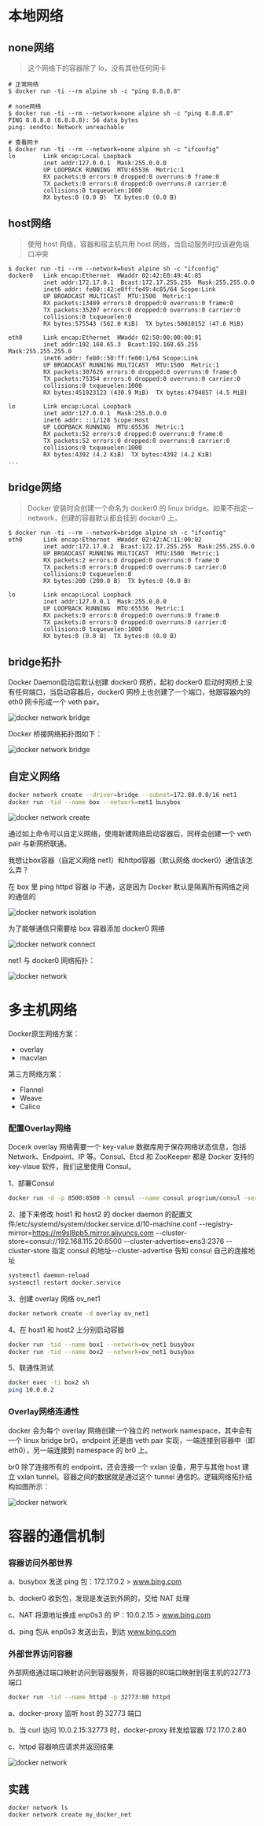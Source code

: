 

# 本地网络

## none网络

> 这个网络下的容器除了 lo，没有其他任何网卡

```shell
# 正常网络
$ docker run -ti --rm alpine sh -c "ping 8.8.8.8"
```

```shell
# none网络
$ docker run -ti --rm --network=none alpine sh -c "ping 8.8.8.8"
PING 8.8.8.8 (8.8.8.8): 56 data bytes
ping: sendto: Network unreachable

# 查看网卡
$ docker run -ti --rm --network=none alpine sh -c "ifconfig"
lo        Link encap:Local Loopback  
          inet addr:127.0.0.1  Mask:255.0.0.0
          UP LOOPBACK RUNNING  MTU:65536  Metric:1
          RX packets:0 errors:0 dropped:0 overruns:0 frame:0
          TX packets:0 errors:0 dropped:0 overruns:0 carrier:0
          collisions:0 txqueuelen:1000
          RX bytes:0 (0.0 B)  TX bytes:0 (0.0 B)
```



## host网络

> 使用 host 网络，容器和宿主机共用 host 网络，当启动服务时应该避免端口冲突

```shell
$ docker run -ti --rm --network=host alpine sh -c "ifconfig"
docker0   Link encap:Ethernet  HWaddr 02:42:E0:49:4C:85  
          inet addr:172.17.0.1  Bcast:172.17.255.255  Mask:255.255.0.0
          inet6 addr: fe80::42:e0ff:fe49:4c85/64 Scope:Link
          UP BROADCAST MULTICAST  MTU:1500  Metric:1
          RX packets:13489 errors:0 dropped:0 overruns:0 frame:0
          TX packets:35207 errors:0 dropped:0 overruns:0 carrier:0
          collisions:0 txqueuelen:0 
          RX bytes:575543 (562.0 KiB)  TX bytes:50010152 (47.6 MiB)

eth0      Link encap:Ethernet  HWaddr 02:50:00:00:00:01  
          inet addr:192.168.65.3  Bcast:192.168.65.255  Mask:255.255.255.0
          inet6 addr: fe80::50:ff:fe00:1/64 Scope:Link
          UP BROADCAST RUNNING MULTICAST  MTU:1500  Metric:1
          RX packets:307626 errors:0 dropped:0 overruns:0 frame:0
          TX packets:75354 errors:0 dropped:0 overruns:0 carrier:0
          collisions:0 txqueuelen:1000 
          RX bytes:451923123 (430.9 MiB)  TX bytes:4794857 (4.5 MiB)

lo        Link encap:Local Loopback  
          inet addr:127.0.0.1  Mask:255.0.0.0
          inet6 addr: ::1/128 Scope:Host
          UP LOOPBACK RUNNING  MTU:65536  Metric:1
          RX packets:52 errors:0 dropped:0 overruns:0 frame:0
          TX packets:52 errors:0 dropped:0 overruns:0 carrier:0
          collisions:0 txqueuelen:1000 
          RX bytes:4392 (4.2 KiB)  TX bytes:4392 (4.2 KiB)
...          
```



## bridge网络

> Docker 安装时会创建一个命名为 docker0 的 linux bridge。如果不指定\-\-network，创建的容器默认都会挂到 docker0 上。

```shell
$ docker run -ti --rm --network=bridge alpine sh -c "ifconfig"
eth0      Link encap:Ethernet  HWaddr 02:42:AC:11:00:02  
          inet addr:172.17.0.2  Bcast:172.17.255.255  Mask:255.255.0.0
          UP BROADCAST RUNNING MULTICAST  MTU:1500  Metric:1
          RX packets:2 errors:0 dropped:0 overruns:0 frame:0
          TX packets:0 errors:0 dropped:0 overruns:0 carrier:0
          collisions:0 txqueuelen:0 
          RX bytes:200 (200.0 B)  TX bytes:0 (0.0 B)

lo        Link encap:Local Loopback  
          inet addr:127.0.0.1  Mask:255.0.0.0
          UP LOOPBACK RUNNING  MTU:65536  Metric:1
          RX packets:0 errors:0 dropped:0 overruns:0 frame:0
          TX packets:0 errors:0 dropped:0 overruns:0 carrier:0
          collisions:0 txqueuelen:1000 
          RX bytes:0 (0.0 B)  TX bytes:0 (0.0 B)
```



## bridge拓扑

Docker Daemon启动后默认创建 docker0 网桥，起初 docker0 启动时网桥上没有任何端口，当启动容器后，docker0 网桥上也创建了一个端口，他跟容器内的 eth0 网卡形成一个 veth pair。

![docker network bridge](./imgs/4/docker_network_bridge_veth.png)

Docker 桥接网络拓扑图如下：

![docker network bridge](./imgs/4/docker_network_bridge_veth2.png)

## 自定义网络

```bash
docker network create --driver=bridge --subnet=172.88.0.0/16 net1
docker run -tid --name box --network=net1 busybox
```

![docker network create](./imgs/4/docker_network_create.png)

通过如上命令可以自定义网络，使用新建网络启动容器后，同样会创建一个 veth pair 与新网桥联通。

我想让box容器（自定义网络 net1）和httpd容器（默认网络 docker0）通信该怎么弄？

在 box 里 ping httpd 容器 ip 不通，这是因为 Docker 默认是隔离所有网络之间的通信的

![docker network isolation](./imgs/4/docker_network_isolation.png)

为了能够通信只需要给 box 容器添加 docker0 网络

![docker network connect](./imgs/4/docker_network_connect.png)

net1 与 docker0 网络拓扑：

![docker network](./imgs/4/docker_network_bridge_to_bridge.png)

# 多主机网络

Docker原生网络方案：

- overlay
- macvlan

第三方网络方案：

- Flannel
- Weave
- Calico

### 配置Overlay网络

Docerk overlay 网络需要一个 key-value 数据库用于保存网络状态信息，包括 Network、Endpoint、IP 等。Consul、Etcd 和 ZooKeeper 都是 Docker 支持的 key-vlaue 软件，我们这里使用 Consul。

1、部署Consul

```bash
docker run -d -p 8500:8500 -h consul --name consul progrium/consul -server -bootstrap
```

2、接下来修改 host1 和 host2 的 docker daemon 的配置文件/etc/systemd/system/docker.service.d/10-machine.conf
--registry-mirror=https://m9sl8pb5.mirror.aliyuncs.com --cluster-store=consul://192.168.115.20:8500 --cluster-advertise=ens3:2376
--cluster-store 指定 consul 的地址--cluster-advertise 告知 consul 自己的连接地址

```bash
systemctl daemon-reload
systemctl restart docker.service
```

3、创建 overlay 网络 ov_net1

```bash
docker network create -d overlay ov_net1
```

4、在 host1 和 host2 上分别启动容器

```bash
docker run -tid --name box1 --network=ov_net1 busybox
docker run -tid --name box2 --network=ov_net1 busybox
```

5、联通性测试

```bash
docker exec -ti box2 sh
ping 10.0.0.2
```

### Overlay网络连通性

docker 会为每个 overlay 网络创建一个独立的 network namespace，其中会有一个 linux bridge br0，endpoint 还是由 veth pair 实现，一端连接到容器中（即 eth0），另一端连接到 namespace 的 br0 上。

br0 除了连接所有的 endpoint，还会连接一个 vxlan 设备，用于与其他 host 建立 vxlan tunnel。容器之间的数据就是通过这个 tunnel 通信的。逻辑网络拓扑结构如图所示：

![docker network](./imgs/4/docker_network_overlay.png)

# 容器的通信机制

### 容器访问外部世界

a、busybox 发送 ping 包：172.17.0.2 > www.bing.com

b、docker0 收到包，发现是发送到外网的，交给 NAT 处理

c、NAT 将源地址换成 enp0s3 的 IP：10.0.2.15 > www.bing.com

d、ping 包从 enp0s3 发送出去，到达 www.bing.com

### 外部世界访问容器

外部网络通过端口映射访问到容器服务，将容器的80端口映射到宿主机的32773端口

```bash
docker run -tid --name httpd -p 32773:80 httpd
```

a、docker-proxy 监听 host 的 32773 端口

b、当 curl 访问 10.0.2.15:32773 时，docker-proxy 转发给容器 172.17.0.2:80

c、httpd 容器响应请求并返回结果

![docker network](./imgs/4/docker_network_access.png)







## 实践

```shell
docker network ls
docker network create my_docker_net

```

